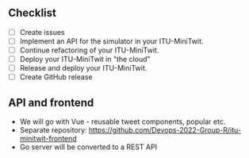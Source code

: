 ## Checklist
- [ ] Create issues
- [ ] Implement an API for the simulator in your ITU-MiniTwit.
- [ ] Continue refactoring of your ITU-MiniTwit.
- [ ] Deploy your ITU-MiniTwit in "the cloud" 
- [ ] Release and deploy your ITU-MiniTwit.
- [ ] Create GitHub release

## API and frontend
- We will go with Vue - reusable tweet components, popular etc.
- Separate repository: https://github.com/Devops-2022-Group-R/itu-minitwit-frontend
- Go server will be converted to a REST API
